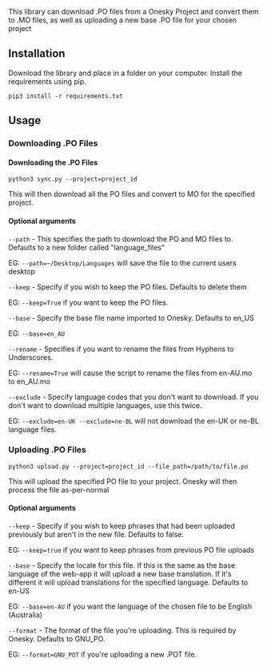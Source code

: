 This library can download .PO files from a Onesky Project and convert them to .MO files, as well as uploading a new base .PO file for your chosen project



## Installation

Download the library and place in a folder on your computer. Install the requirements using pip.

```
pip3 install -r requirements.txt
```

## Usage

### Downloading .PO Files

#### Downloading the .PO Files

```
python3 sync.py --project=project_id
```

This will then download all the PO files and convert to MO for the specified project.

#### Optional arguments

`--path` - This specifies the path to download the PO and MO files to. Defaults to a new folder called "language_files"

EG: `--path=~/Desktop/Languages` will save the file to the current users desktop


`--keep` - Specify if you wish to keep the PO files. Defaults to delete them

EG: `--keep=True` if you want to keep the PO files.


`--base` - Specify the base file name imported to Onesky. Defaults to en_US

EG: `--base=en_AU`


`--rename` - Specifies if you want to rename the files from Hyphens to Underscores.

EG: `--rename=True` will cause the script to rename the files from en-AU.mo to en_AU.mo


`--exclude` - Specify language codes that you don't want to download. If you don't want to download multiple languages, use this twice.

EG: `--exclude=en-UK --exclude=ne-BL` will not download the en-UK or ne-BL language files.

### Uploading .PO Files

```
python3 upload.py --project=project_id --file_path=/path/to/file.po
```

This will upload the specified PO file to your project. Onesky will then process the file as-per-normal

#### Optional arguments

`--keep` - Specify if you wish to keep phrases that had been uploaded previously but aren't in the new file. Defaults to false.

EG: `--keep=true` if you want to keep phrases from previous PO file uploads

`--base` - Specify the locale for this file. If this is the same as the base language of the web-app it will upload a new base translation. If it's different it will upload translations for the specified language. Defaults to en-US

EG: `--base=en-AU` if you want the language of the chosen file to be English (Australia)

`--format` - The format of the file you're uploading. This is required by Onesky. Defaults to GNU_PO.

EG: `--format=GNU_POT` if you're uploading a new .POT file. 
